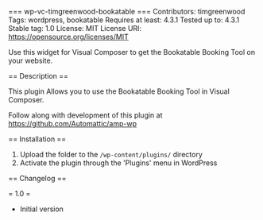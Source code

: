 === wp-vc-timgreenwood-bookatable ===
Contributors: timgreenwood
Tags: wordpress, bookatable
Requires at least: 4.3.1
Tested up to: 4.3.1
Stable tag: 1.0
License: MIT
License URI: https://opensource.org/licenses/MIT

Use this widget for Visual Composer to get the Bookatable Booking Tool on your website.

== Description ==

This plugin Allows you to use the Bookatable Booking Tool in Visual Composer.

Follow along with development of this plugin at https://github.com/Automattic/amp-wp

== Installation ==

1. Upload the folder to the `/wp-content/plugins/` directory
2. Activate the plugin through the 'Plugins' menu in WordPress

== Changelog ==

= 1.0 =
* Initial version
